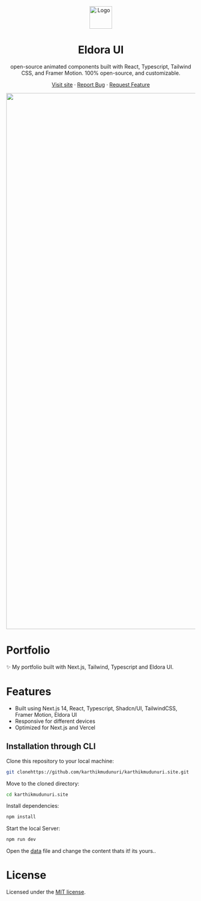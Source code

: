 <div align="center">
  <a href="https://github.com/karthikmudunuri/eldoraui">


 <img src="https://github.com/user-attachments/assets/d00f15e8-cc1a-47a6-b99f-885156a55fc3" alt="Logo" width="60" height="60">
  </a>
  <h1 align="center">Eldora UI</h1>
  <p align="center">
   open-source animated components built with React, Typescript, Tailwind CSS, and Framer Motion.
100% open-source, and customizable.
  </p>
  <p>
    
   <a href="https://www.eldoraui.site/">Visit site</a>
    ·
    <a href="https://github.com/karthikmudunuri/eldoraui/issues">Report Bug</a>
    ·
    <a href="https://github.com/karthikmudunuri/eldoraui/issues">Request Feature</a>
  </p>
</div>

<!-- ABOUT THE TEMPLATE -->

<div align="center">

 <img width="1425" alt="Portfolio-template" src="https://github.com/user-attachments/assets/265fa13e-98ed-4c99-bd7f-ce7efe19627f">

 
</div>

# Portfolio 

✨ My portfolio built with Next.js, Tailwind, Typescript and Eldora UI.

# Features

- Built using Next.js 14, React, Typescript, Shadcn/UI, TailwindCSS, Framer Motion, Eldora UI
- Responsive for different devices
- Optimized for Next.js and Vercel

## Installation through CLI

<Steps>
  <Step>Clone this repository to your local machine:</Step>

```bash
git clonehttps://github.com/karthikmudunuri/karthikmudunuri.site.git
```

  <Step>Move to the cloned directory:</Step>
 
 ```bash
 cd karthikmudunuri.site
 ```

  <Step>Install dependencies:</Step>
  ```bash
  npm install
  ```
  
  
  <Step>Start the local Server:</Step>
  ```bash
  npm run dev
  ```

  <Step>Open the [data](https://github.com/karthikmudunuri/karthikmudunuri.site/blob/main/src/data/index.tsx) file and change the content thats it! its yours..</Step>



</Steps>

# License

Licensed under the [MIT license](https://github.com/karthikmudunuri/karthikmudunuri.site/blob/main/LICENSE.md).
